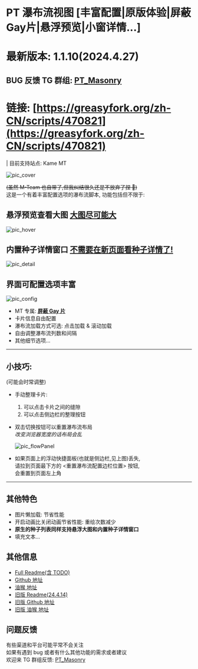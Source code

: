 <!-- 标题 -->
# PT 瀑布流视图 [丰富配置|原版体验|屏蔽Gay片|悬浮预览|小窗详情...]

<!-- 更新只更新下面的部分 -->
# 最新版本: 1.1.10(2024.4.27)
## BUG 反馈 TG 群组: [PT_Masonry](https://t.me/+wLPO7JyNz_o1YWRl)

# 链接: [https://greasyfork.org/zh-CN/scripts/470821](https://greasyfork.org/zh-CN/scripts/470821)

| 目前支持站点: Kame MT 

![pic_cover](https://raw.githubusercontent.com/KesaubeEire/PT_Masonry_View_Svelte/newMT/readme/pic_cover.png)

~~(虽然 M-Team 也自带了,但我纠结很久还是不放弃了捏 🤡)~~  
这是一个有着丰富配置选项的瀑布流脚本, 功能包括但不限于:

## 悬浮预览查看大图 **[大图尽可能大](https://kp.m-team.cc/forum/t/63236)**

  ![pic_hover](https://raw.githubusercontent.com/KesaubeEire/PT_Masonry_View_Svelte/newMT/readme/pic_hover.png)

## 内置种子详情窗口 **[不需要在新页面看种子详情了!](https://kp.m-team.cc/forum/t/63236)**

  ![pic_detail](https://raw.githubusercontent.com/KesaubeEire/PT_Masonry_View_Svelte/newMT/readme/pic_detail.png)

## 界面可配置选项丰富

  ![pic_config](https://raw.githubusercontent.com/KesaubeEire/PT_Masonry_View_Svelte/newMT/readme/pic_config.png)

  - MT 专属: **[屏蔽 Gay 片](https://kp.m-team.cc/forum/t/63236)**
  - 卡片信息自由配置
  - 瀑布流加载方式可选: 点击加载 & 滚动加载
  - 自由调整瀑布流列数和间隔
  - 其他细节选项...

---

## 小技巧:

(可能会时常调整)

- 手动整理卡片: 
  1. 可以点击卡片之间的缝隙  
  2. 可以点击侧边栏的整理按钮  
- 双击切换按钮可以重置瀑布流布局  
  *改变浏览器宽度的话布局会乱*

    ![pic_flowPanel](https://raw.githubusercontent.com/KesaubeEire/PT_Masonry_View_Svelte/newMT/readme/pic_flowPanel.png)

- 如果页面上的浮动快捷面板(也就是侧边栏,见上图)丢失,   
  请拉到页面最下方的 <重置瀑布流配置边栏位置> 按钮,  
  会重置到页面左上角  
---

## 其他特色

- 图片懒加载: 节省性能
- 开启动画比关闭动画节省性能: 重绘次数减少
- **原生的种子列表同样支持悬浮大图和内置种子详情窗口**
- 填充文本...

## 其他信息

- [Full Readme(含 TODO)](https://github.com/KesaubeEire/PT_Masonry_View_Svelte/blob/newMT/README.md)
- [Github 地址](https://github.com/KesaubeEire/PT_Masonry_View_Svelte/tree/newMT)
- [油猴 地址](https://greasyfork.org/zh-CN/scripts/470821)
- [旧版 Readme(24.4.14)](./readme/readme_old.md)
- [旧版 Github 地址](https://github.com/KesaubeEire/PT_TorrentList_Masonry)
- [旧版 油猴 地址](https://greasyfork.org/zh-CN/scripts/465249-pt种子列表无限下拉瀑布流视图)

## 问题反馈

有些渠道和平台可能平常不会关注  
如果有遇到 bug 或者有什么其他功能的需求或者建议  
欢迎来 TG 群组反馈: [PT_Masonry](https://t.me/+wLPO7JyNz_o1YWRl)
